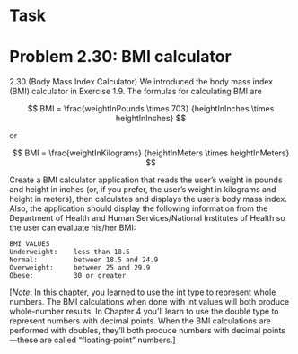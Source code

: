 # Task

# Problem 2.30: BMI calculator

2.30 (Body Mass Index Calculator) We introduced the body mass index (BMI) calculator in
Exercise 1.9. The formulas for calculating BMI are  

$$ BMI = \frac{weightInPounds \times 703}
{heightInInches \times heightInInches} $$ 

or  

$$ BMI = \frac{weightInKilograms}
{heightInMeters \times heightInMeters} $$ 


Create a BMI calculator application that reads the user’s weight in pounds and
height in inches (or, if you prefer, the user’s weight in kilograms and height
in meters), then calculates and displays the user’s body mass index.
Also, the application should display the following information from
the Department of Health and Human Services/National Institutes of Health so
the user can evaluate his/her BMI:  

```plain
BMI VALUES
Underweight:    less than 18.5
Normal:         between 18.5 and 24.9
Overweight:     between 25 and 29.9
Obese:          30 or greater
```

[*Note*: In this chapter, you learned to use the int type to represent
whole numbers. The BMI calculations when done with int values will both produce
whole-number results. In Chapter 4 you’ll learn to use the double type
to represent numbers with decimal points. When the BMI calculations
are performed with doubles, they’ll both produce numbers with decimal
points—these are called “floating-point” numbers.]

